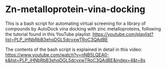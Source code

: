 # Zn-metalloprotein-vina-docking
This is a bash script for automating virtual screening for a library of compounds by AutoDock vina docking with zinc metalloproteins, following the tutorial found in this YouTube playlist: https://youtube.com/playlist?list=PLP_iHNbRbB3ehqDGL5dcyxwTRoC3QAdBE

The contents of the bash script is explained in detail in this video: https://www.youtube.com/watch?v=nNB5LQEA0-k&list=PLP_iHNbRbB3ehqDGL5dcyxwTRoC3QAdBE&index=4&t=8s
